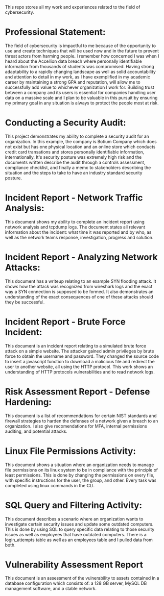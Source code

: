This repo stores all my work and experiences related to the field of cybersecurity.

# Professional Statement:

The field of cybersecurity is impactful to me because of the opportunity to use and create techniques that will be used now and in the future to prevent threat actors from harming people. I remember how concerned I was when I heard about the Accellion data breach where personally identifiable information from thousands of students was compromised. Having strong adaptability to a rapidly changing landscape as well as solid accountability and attention to detail in my work, as I have exemplified in my academic career by maintaining a strong GPA and reputation, will allow me to successfully add value to whichever organization I work for. Building trust between a company and its users is essential for companies handling user data on a massive scale and I plan to be valuable in this pursuit by ensuring my primary goal in any situation is always to protect the people most at risk.

# Conducting a Security Audit:

This project demonstrates my ability to complete a security audit for an organization. In this example, the company is Botium Company which does not exist but has one physical location and an online store which conducts credit card transations and stores personally identifiable information, internationally. It's security posture was extremely high risk and the documents written describe the audit through a controls assessment, compliance checklist, and finally a memo to stakeholders describing the situation and the steps to take to have an industry standard security posture. 

# Incident Report - Network Traffic Analysis:

This document shows my ability to complete an incident report using network analysis and tcpdump logs. The document states all relevant information about the incident: what time it was reported and by who, as well as the network teams response, investigation, progress and solution. 

# Incident Report - Analyzing Network Attacks:

This document has a writeup relating to an example SYN flooding attack. It shows how the attack was recognized from wireshark logs and the exact way a SYN connection is supposed to be formed. It also demonstrates an understanding of the exact consequences of one of these attacks should they be successful.

# Incident Report - Brute Force Incident:

This document is an incident report relating to a simulated brute force attack on a simple website. The attacker gained admin privileges by brute force to obtain the username and password. They changed the source code to insert a javascript function to download a malicious file and redirect the user to another website, all using the HTTP protocol. This work shows an understanding of HTTP protocols vulnerabilities and to read network logs.

# Risk Assessment Report - Defense Hardening:

This document is a list of recommendations for certain NIST standards and firewall strategies to harden the defenses of a network given a breach to an organization. I also give recomendations for MFA, internal permissions auditing, and potential attacks. 

# Linux File Permissions Activity:

This document shows a situation where an organization needs to manage file permissions on its linux system to be in compliance with the principle of least permissions. This is done by changing the permissions on every file, with specific instructions for the user, the group, and other. Every task was completed using linux commands in the CLI. 

# SQL Query and Filtering Activity:

This document describes a scenario where an organization wants to investigate certain security issues and update some outdated computers. This is done by using SQL to query specific data relating to those security issues as well as employees that have outdated computers. There is a login_attempts table as well as an employees table and I pulled data from both. 

# Vulnerability Assessment Report

This document is an assessment of the vulnerability to assets contained in a database configuration which consists of: a 128 GB server, MySQL DB management software, and a stable network. 
